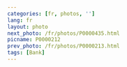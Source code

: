 ```yaml
---
categories: [fr, photos, '']
lang: fr
layout: photo
next_photo: /fr/photos/P0000435.html
picname: P0000212
prev_photo: /fr/photos/P0000213.html
tags: [Bank]
---
```

